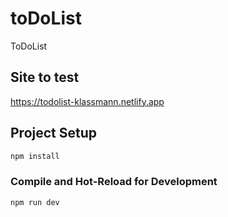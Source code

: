 # toDoList

ToDoList

## Site to test

https://todolist-klassmann.netlify.app

## Project Setup

```sh
npm install
```

### Compile and Hot-Reload for Development

```sh
npm run dev
```
